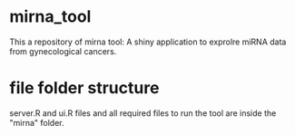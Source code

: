 # mirna_tool

This a repository of mirna tool: A shiny application to exprolre miRNA data from gynecological cancers.

# file folder structure
server.R and ui.R files and all required files to run the tool are inside the "mirna" folder.




